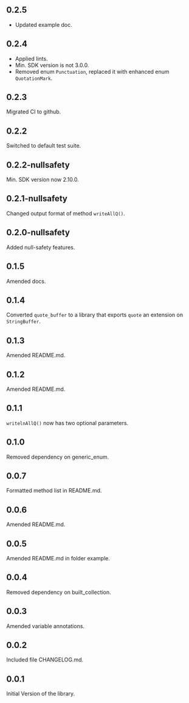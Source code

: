 ## 0.2.5
- Updated example doc.

## 0.2.4

- Applied lints.
- Min. SDK version is not 3.0.0.
- Removed enum `Punctuation`, replaced it with enhanced enum `QuotationMark`.

## 0.2.3

Migrated CI to github.

## 0.2.2

Switched to default test suite.

## 0.2.2-nullsafety

Min. SDK version now 2.10.0.

## 0.2.1-nullsafety

Changed output format of method `writeAllQ()`.

## 0.2.0-nullsafety

Added null-safety features.

## 0.1.5

Amended docs.

## 0.1.4

Converted `quote_buffer` to a library that exports `quote`
an extension on `StringBuffer`.

## 0.1.3

Amended README.md.


## 0.1.2

Amended README.md.

## 0.1.1

`writelnAllQ()` now has two optional parameters.

## 0.1.0

Removed dependency on generic_enum.

## 0.0.7

Formatted method list in README.md.

## 0.0.6

Amended README.md.


## 0.0.5

Amended README.md in folder example.

## 0.0.4

Removed dependency on built_collection.

## 0.0.3

Amended variable annotations.

## 0.0.2

Included file CHANGELOG.md.

## 0.0.1

Initial Version of the library.